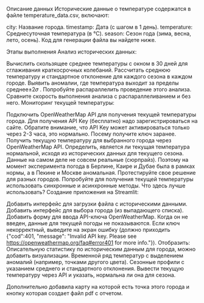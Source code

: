 Описание данных
Исторические данные о температуре содержатся в файле temperature_data.csv, включают:

city: Название города.
timestamp: Дата (с шагом в 1 день).
temperature: Среднесуточная температура (в °C).
season: Сезон года (зима, весна, лето, осень).
Код для генерации файла вы найдете ниже.

Этапы выполнения
Анализ исторических данных:

Вычислить скользящее среднее температуры с окном в 30 дней для сглаживания краткосрочных колебаний.
Рассчитать среднюю температуру и стандартное отклонение для каждого сезона в каждом городе.
Выявить аномалии, где температура выходит за пределы  среднее±2𝜎 .
Попробуйте распараллелить проведение этого анализа. Сравните скорость выполнения анализа с распараллеливанием и без него.
Мониторинг текущей температуры:

Подключить OpenWeatherMap API для получения текущей температуры города. Для получения API Key (бесплатно) надо зарегистрироваться на сайте. Обратите внимание, что API Key может активироваться только через 2-3 часа, это нормально. Посему получите ключ заранее.
Получить текущую температуру для выбранного города через OpenWeatherMap API.
Определить, является ли текущая температура нормальной, исходя из исторических данных для текущего сезона.
Данные на самом деле не совсем реальные (сюрпрайз). Поэтому на момент эксперимента погода в Берлине, Каире и Дубае была в рамках нормы, а в Пекине и Москве аномальная. Протестируйте свое решение для разных городов.
Попробуйте для получения текущей температуры использовать синхронные и асинхронные методы. Что здесь лучше использовать?
Создание приложения на Streamlit:

Добавить интерфейс для загрузки файла с историческими данными.
Добавить интерфейс для выбора города (из выпадающего списка).
Добавить форму для ввода API-ключа OpenWeatherMap. Когда он не введен, данные для текущей погоды не показываются. Если ключ некорректный, выведите на экран ошибку (должно приходить {"cod":401, "message": "Invalid API key. Please see https://openweathermap.org/faq#error401 for more info."}).
Отобразить:
Описательную статистику по историческим данным для города, можно добавить визуализации.
Временной ряд температур с выделением аномалий (например, точками другого цвета).
Сезонные профили с указанием среднего и стандартного отклонения.
Вывести текущую температуру через API и указать, нормальна ли она для сезона.

Дополнительно добавила карту на которой есть точка этого города и кнопку которая создает файл pdf с отчетом.
